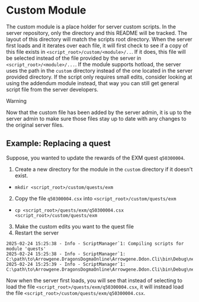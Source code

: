 # Custom Module

The custom module is a place holder for server custom scripts. In the server repository, only the directory and this README will be tracked. The layout of this directory will match the scripts root directory. When the server first loads and it iterates over each file, it will first check to see if a copy of this file exists in `<script_root>/custom/<module>/..`. If it does, this file will be selected instead of the file provided by the server in `<script_root>/<module>/...`. If the module supports hotload, the server uses the path in the `custom` directory instead of the one located in the server provided directory. If the script only requires small edits, consider looking at using the addendum module instead, that way you can still get general script file from the server developers.

> [!WARNING]
> Now that the custom file has been added by the server admin, it is up to the server admin to make sure those files stay up to date with any changes to the original server files.

## Example: Replacing a quest

Suppose, you wanted to update the rewards of the EXM quest `q50300004`.

1. Create a new directory for the module in the `custom` directory if it doesn't exist.
  - `mkdir <script_root>/custom/quests/exm`
2. Copy the file `q50300004.csx` into `<script_root>/custom/quests/exm`
  - `cp <script_root>/quests/exm/q50300004.csx <script_root>/custom/quests/exm`
3. Make the custom edits you want to the quest file
4. Restart the server

```plaintext
2025-02-24 15:25:38 - Info - ScriptManager`1: Compiling scripts for module 'quests'
2025-02-24 15:25:38 - Info - ScriptManager`1: C:\path\to\Arrowgene.DragonsDogmaOnline\Arrowgene.Ddon.Cli\bin\Debug\net9.0\Files\Assets\scripts\custom\quests\exm\q50300004.csx
2025-02-24 15:25:39 - Info - ScriptManager`1: C:\path\to\Arrowgene.DragonsDogmaOnline\Arrowgene.Ddon.Cli\bin\Debug\net9.0\Files\Assets\scripts\quests\exm\q50300005.csx
```

Now when the server first loads, you will see that instead of selecting to load the file `<script_root>/quests/exm/q50300004.csx`, it will instead load the file `<script_root>/custom/quests/exm/q50300004.csx`.